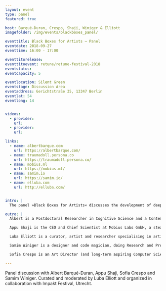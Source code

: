 ```yaml
---
layout: event
type: panel
featured: true

host: Barqué-Duran, Crespo, Shaji, Winiger & Elliott
imagefolder: /img/events/blackboxes_panel/

eventtitle: Black Boxes for Artists – Panel
eventdate: 2018-09-27
eventtime: 16:00 - 17:00

eventtitorelease:
eventtitoevent: retune/retune-festival-2018
eventstatus:
eventcapacity: 5

eventlocation: Silent Green
eventstage: Discussion Area
eventaddress: Gerichtstraße 35, 13347 Berlin
eventlat: 54
eventlong: 14


videos:
  - provider:
    url:
  - provider:
    url:

links:
  - name: albertbarque.com
    url: https://albertbarque.com/
  - name: traumadoll.persona.co
    url: https://traumadoll.persona.co/
  - name: mobius.ml
    url: https://mobius.ml/
  - name: samim.io
    url: https://samim.io/
  - name: elluba.com
    url: http://elluba.com/


intro: |
  The panel »Black Boxes for Artists« discusses the development of deep and reinforcement learning algorithms, that has expanded the range of technologies available to today’s artists and designers to include self-learning systems that are not only tools and techniques, but creative partners in their own right. With their help, artists can generate new texts, sounds and images based on their chosen data, explore questions of machine perception and imagine futures of human and machine co-existence. What are the new forms of storytelling, design and expression made possible with machine learning? How do these tools influence the artist? The panel is a continuation of »Black Boxes for Artists: Short talks«.

outro: |
  Albert is a Postdoctoral Researcher in Cognitive Science and a Contemporary Artist at City University of London. Albert’s research concerns new approaches and frameworks for cognitive modelling and judgment and decision-making. His artwork and performances are inspired by his research and combine classical techniques from fine arts such as oil painting, data, digital arts and experimental electronic music. He leads disruptive projects at the intersection of art and research with the aim of finding novel formats of generating scientific knowledge to reflect about contemporary and futuristic issues and its cultural implications. He has exhibited and performed at Sónar+D(Barcelona, Spain), Creative Reactions(London, UK), Cambridge Neuroscience Society (Cambridge, UK), Max Planck (Berlin, Germany), SciArt Center (New York, USA).

  Appu Shaji is the CEO and Chief Scientist at Mobius Labs GmbH, a stealth computer vision startup based in Berlin. Previously he was the Head of Research and Development at EyeEm, where he led a team that was building state of art computer vision based image recognition and ranking systems. Appu co-founded sight.io, where he and his team developed technology to rate images based on computational aesthetics. Sight.io was acquired by EyeEm in 2014. Prior to that, Appu was a post-doctoral researcher in the Image and Visual Representation Group and Computer Vision Lab, École Polytechnique Fédérale de Lausanne, Switzerland. He received a PhD in Computer Science and Engineering from IIT Bombay.

  Luba Elliott is a curator, artist and researcher specialising in artificial intelligence in the creative industries.  She is currently working to engage the broader public about the latest developments in creative AI through monthly meetups, talks and tech demonstrations. This year, she is curating Impakt Festival in October, themed on post-truth and AI. As curator, she organised workshops and exhibitions on art and AI for The Photographers’ Gallery, the Leverhulme Centre for the Future of Intelligence and Google. She is part of the AI Think Tank of the British Interactive Media Association and has advised organisations including The World Economic Forum on the topic.

  Samim Winiger is a designer and code magician, doing Research and Projects at the intersection of  Machine Learning, Human-Computer-Interaction, Generative Design and Mindful Creativity. He's interested in a range of ideas, but his focus lies on building tools for enlightenment.

  Sofia Crespo is an Art Director (and long-term aspiring Computer Scientist). Her interests go from memes (being the most relevant one) to microbiology, neuroscience, botany and human-machine collaboration.

---
```


Panel discussion with Albert Barqué-Duran, Appu Shaji, Sofia Crespo and Samim Winiger. Curated and moderated by Luba Elliott and organized in collaboration with Impakt Festival, Utrecht.
